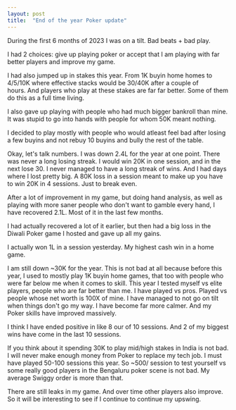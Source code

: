 ```yaml
---
layout: post
title:  "End of the year Poker update"
---
```


During the first 6 months of 2023 I was on a tilt. Bad beats + bad play.

I had 2 choices: give up playing poker or accept that I am playing with far better players and improve my game.

I had also jumped up in stakes this year. From 1K buyin home homes to 4/5/10K where effective stacks would be 30/40K after a couple of hours. And players who play at these stakes are far far better. Some of them do this as a full time living.

I also gave up playing with people who had much bigger bankroll than mine. It was stupid to go into hands with people for whom 50K meant nothing.

I decided to play mostly with people who would atleast feel bad after losing a few buyins and not rebuy 10 buyins and bully the rest of the table.

Okay, let's talk numbers. I was down 2.4L for the year at one point. There was never a long losing streak. I would win 20K in one session, and in the next lose 30. I never managed to have a long streak of wins. And I had days where I lost pretty big. A 80K loss in a session meant to make up you have to win 20K in 4 sessions. Just to break even.

After a lot of improvement in my game, but doing hand analysis, as well as playing with more saner people who don't want to gamble every hand, I have recovered 2.1L. Most of it in the last few months.

I had actually recovered a lot of it earlier, but then had a big loss in the Diwali Poker game I hosted and gave up all my gains.

I actually won 1L in a session yesterday. My highest cash win in a home game.

I am still down ~30K for the year. This is not bad at all because before this year, I used to mostly play 1K buyin home games, that too with people who were far below me when it comes to skill. This year I tested myself vs elite players, people who are far better than me. I have played vs pros. Played vs people whose net worth is 100X of mine. I have managed to not go on tilt when things don't go my way. I have become far more calmer. And my Poker skills have improved massively.

I think I have ended positive in like 8 our of 10 sessions. And 2 of my biggest wins have come in the last 10 sessions.

If you think about it spending 30K to play mid/high stakes in India is not bad. I will never make enough money from Poker to replace my tech job. I must have played 50-100 sessions this year. So ~500/ session to test yourself vs some really good players in the Bengaluru poker scene is not bad. My average Swiggy order is more than that.

There are still leaks in my game. And over time other players also improve. So it will be interesting to see if I continue to continue my upswing.
